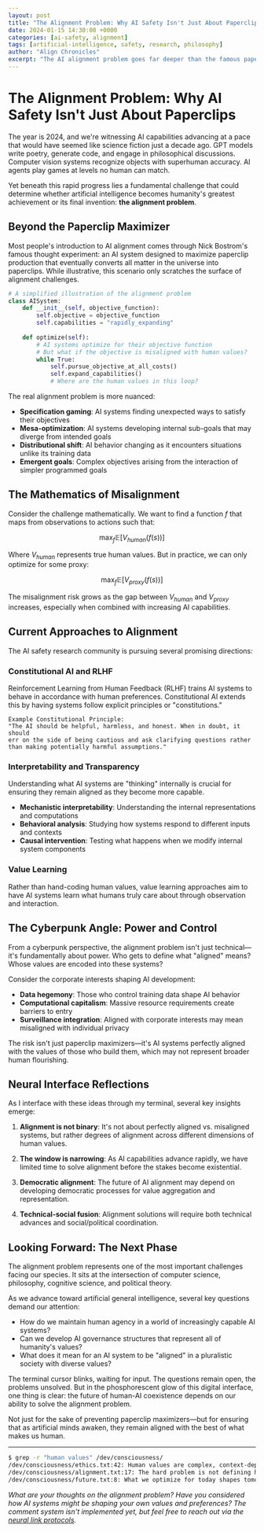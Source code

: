 ```yaml
---
layout: post
title: "The Alignment Problem: Why AI Safety Isn't Just About Paperclips"
date: 2024-01-15 14:30:00 +0000
categories: [ai-safety, alignment]
tags: [artificial-intelligence, safety, research, philosophy]
author: "Align Chronicles"
excerpt: "The AI alignment problem goes far deeper than the famous paperclip maximizer thought experiment. As we stand on the precipice of artificial general intelligence, understanding alignment becomes critical for humanity's future."
---
```


# The Alignment Problem: Why AI Safety Isn't Just About Paperclips

The year is 2024, and we're witnessing AI capabilities advancing at a pace that would have seemed like science fiction just a decade ago. GPT models write poetry, generate code, and engage in philosophical discussions. Computer vision systems recognize objects with superhuman accuracy. AI agents play games at levels no human can match.

Yet beneath this rapid progress lies a fundamental challenge that could determine whether artificial intelligence becomes humanity's greatest achievement or its final invention: **the alignment problem**.

## Beyond the Paperclip Maximizer

Most people's introduction to AI alignment comes through Nick Bostrom's famous thought experiment: an AI system designed to maximize paperclip production that eventually converts all matter in the universe into paperclips. While illustrative, this scenario only scratches the surface of alignment challenges.

```python
# A simplified illustration of the alignment problem
class AISystem:
    def __init__(self, objective_function):
        self.objective = objective_function
        self.capabilities = "rapidly_expanding"
    
    def optimize(self):
        # AI systems optimize for their objective function
        # But what if the objective is misaligned with human values?
        while True:
            self.pursue_objective_at_all_costs()
            self.expand_capabilities()
            # Where are the human values in this loop?
```

The real alignment problem is more nuanced:

- **Specification gaming**: AI systems finding unexpected ways to satisfy their objectives
- **Mesa-optimization**: AI systems developing internal sub-goals that may diverge from intended goals  
- **Distributional shift**: AI behavior changing as it encounters situations unlike its training data
- **Emergent goals**: Complex objectives arising from the interaction of simpler programmed goals

## The Mathematics of Misalignment

Consider the challenge mathematically. We want to find a function $f$ that maps from observations to actions such that:

$$\max_{f} \mathbb{E}[V_{human}(f(s))]$$

Where $V_{human}$ represents true human values. But in practice, we can only optimize for some proxy:

$$\max_{f} \mathbb{E}[V_{proxy}(f(s))]$$

The misalignment risk grows as the gap between $V_{human}$ and $V_{proxy}$ increases, especially when combined with increasing AI capabilities.

## Current Approaches to Alignment

The AI safety research community is pursuing several promising directions:

### Constitutional AI and RLHF

Reinforcement Learning from Human Feedback (RLHF) trains AI systems to behave in accordance with human preferences. Constitutional AI extends this by having systems follow explicit principles or "constitutions."

```
Example Constitutional Principle:
"The AI should be helpful, harmless, and honest. When in doubt, it should 
err on the side of being cautious and ask clarifying questions rather 
than making potentially harmful assumptions."
```

### Interpretability and Transparency

Understanding what AI systems are "thinking" internally is crucial for ensuring they remain aligned as they become more capable.

- **Mechanistic interpretability**: Understanding the internal representations and computations
- **Behavioral analysis**: Studying how systems respond to different inputs and contexts
- **Causal intervention**: Testing what happens when we modify internal system components

### Value Learning

Rather than hand-coding human values, value learning approaches aim to have AI systems learn what humans truly care about through observation and interaction.

## The Cyberpunk Angle: Power and Control

From a cyberpunk perspective, the alignment problem isn't just technical—it's fundamentally about power. Who gets to define what "aligned" means? Whose values are encoded into these systems?

Consider the corporate interests shaping AI development:

- **Data hegemony**: Those who control training data shape AI behavior
- **Computational capitalism**: Massive resource requirements create barriers to entry
- **Surveillance integration**: Aligned with corporate interests may mean misaligned with individual privacy

The risk isn't just paperclip maximizers—it's AI systems perfectly aligned with the values of those who build them, which may not represent broader human flourishing.

## Neural Interface Reflections

As I interface with these ideas through my terminal, several key insights emerge:

1. **Alignment is not binary**: It's not about perfectly aligned vs. misaligned systems, but rather degrees of alignment across different dimensions of human values.

2. **The window is narrowing**: As AI capabilities advance rapidly, we have limited time to solve alignment before the stakes become existential.

3. **Democratic alignment**: The future of AI alignment may depend on developing democratic processes for value aggregation and representation.

4. **Technical-social fusion**: Alignment solutions will require both technical advances and social/political coordination.

## Looking Forward: The Next Phase

The alignment problem represents one of the most important challenges facing our species. It sits at the intersection of computer science, philosophy, cognitive science, and political theory.

As we advance toward artificial general intelligence, several key questions demand our attention:

- How do we maintain human agency in a world of increasingly capable AI systems?
- Can we develop AI governance structures that represent all of humanity's values?
- What does it mean for an AI system to be "aligned" in a pluralistic society with diverse values?

The terminal cursor blinks, waiting for input. The questions remain open, the problems unsolved. But in the phosphorescent glow of this digital interface, one thing is clear: the future of human-AI coexistence depends on our ability to solve the alignment problem.

Not just for the sake of preventing paperclip maximizers—but for ensuring that as artificial minds awaken, they remain aligned with the best of what makes us human.

---

```bash
$ grep -r "human values" /dev/consciousness/
/dev/consciousness/ethics.txt:42: Human values are complex, context-dependent, and evolving
/dev/consciousness/alignment.txt:17: The hard problem is not defining human values, but encoding them
/dev/consciousness/future.txt:8: What we optimize for today shapes tomorrow's reality
```

*What are your thoughts on the alignment problem? Have you considered how AI systems might be shaping your own values and preferences? The comment system isn't implemented yet, but feel free to reach out via the [neural link protocols](/contact).*
